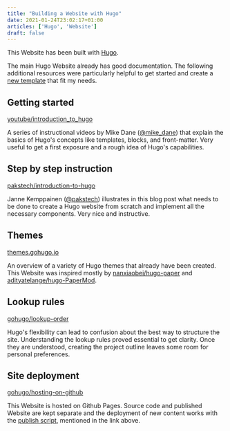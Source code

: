 ```yaml
---
title: "Building a Website with Hugo"
date: 2021-01-24T23:02:17+01:00
articles: ['Hugo', 'Website']
draft: false 
---
```


This Website has been built with [Hugo](https://gohugo.io/).

The main Hugo Website already has good documentation. The following additional
resources were particularly helpful to get started and create a [new
template](https://github.com/JensAdamczak/hugo-snippets) that fit my needs. 

## Getting started

[youtube/introduction_to_hugo](https://www.youtube.com/watch?v=qtIqKaDlqXo&list=PLLAZ4kZ9dFpOnyRlyS-liKL5ReHDcj4G3)

A series of instructional videos by Mike Dane
([@mike_dane](https://twitter.com/mike_dane)) that explain the basics of Hugo's
concepts like templates, blocks, and front-matter. Very useful to get a first
exposure and a rough idea of Hugo's capabilities.

## Step by step instruction

[pakstech/introduction-to-hugo](https://pakstech.com/blog/introduction-to-hugo/)

Janne Kemppainen ([@pakstech](https://twitter.com/pakstech)) illustrates in
this blog post what needs to be done to create a Hugo website from scratch and
implement all the necessary components. Very nice and instructive. 

## Themes

[themes.gohugo.io](https://themes.gohugo.io/)

An overview of a variety of Hugo themes that already have been created. This
Website was inspired mostly by
[nanxiaobei/hugo-paper](https://github.com/nanxiaobei/hugo-paper) and
[adityatelange/hugo-PaperMod](https://github.com/adityatelange/hugo-PaperMod).

## Lookup rules

[gohugo/lookup-order](https://gohugo.io/templates/lookup-order/)

Hugo's flexibility can lead to confusion about the best way to structure the
site. Understanding the lookup rules proved essential to get clarity. Once they
are understood, creating the project outline leaves some room for personal
preferences.
 
## Site deployment

[gohugo/hosting-on-github](https://gohugo.io/hosting-and-deployment/hosting-on-github/#deployment-of-project-pages-from-your-gh-pages-branch)

This Website is hosted on Github Pages. Source code and published Website are
kept separate and the deployment of new content works with the [publish
script](https://gohugo.io/hosting-and-deployment/hosting-on-github/#put-it-into-a-script-1),
mentioned in the link above.

